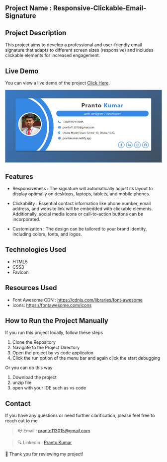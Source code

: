 ## Project Name : Responsive-Clickable-Email-Signature

## Project Description 
This project aims to develop a professional and user-friendly email signature that adapts to different screen sizes (responsive) and includes clickable elements for increased engagement.

## Live Demo
You can view a live demo of the project [Click Here](#).

![preview img](demo.png)

## Features
- Responsiveness : The signature will automatically adjust its layout to display optimally on desktops, laptops, tablets, and mobile   phones.

- Clickability : Essential contact information like phone number, email address, and website link will be embedded with clickable elements. Additionally, social media icons or call-to-action buttons can be incorporated.

- Customization : The design can be tailored to your brand identity, including colors, fonts, and logos.

## Technologies Used  

- HTML5
- CSS3
- Favicon

## Resources Used

- Font Awesome CDN : https://cdnjs.com/libraries/font-awesome
- Icons: https://fontawesome.com/icons


## How to Run the Project Manually
If you run this project locally, follow these steps

1. Clone the Repository
2. Navigate to the Project Directory
3. Open the project by vs code applicaton
4. Click the run option of the menu bar and again click the start debugging


 Or you can do this way
  1. Download the project
  2. unzip file
  3. open with your IDE such as vs code


## Contact
If you have any questions or need further clarification, please feel free to reach out to me

> 📪 Email : pranto113015@gmail.com

> 🔍 Linkedin : [Pranto Kumar](https://www.linkedin.com/in/pranto-kumar-a326801b3/)

  💙 Thank you for reviewing my project!
